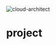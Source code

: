 ![cloud-architect](https://user-images.githubusercontent.com/57794648/110570706-b5805d00-8199-11eb-8b0a-7ab498730547.png)
# project
